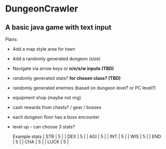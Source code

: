# DungeonCrawler
A basic java game with text input 
------------------------------------
Plans:
* Add a map style area for town
* Add a randomly generated dungeon (size)
* Navigate via arrow keys or **n/e/s/w inputs (TBD)**
* randomly generated stats? **for chosen class? (TBD)**
* randomly generated enemies (based on dungeon level? or PC level?)
* equipment shop (maybe not rng)
* cash rewards from chests? / gear / bosses
* each dungeon floor has a boss encounter
* level up - can choose 3 stats?


	Example stats
| STR 	| 5 	|
| DEX 	| 5 	|
| AGI 	| 5 	|
| INT 	| 5 	|
| WIS 	| 5 	|
| END 	| 5 	|
| CHA 	| 5 	|
| LUCK 	| 5 	|